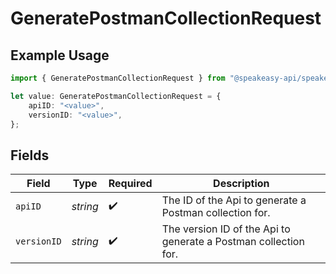 # GeneratePostmanCollectionRequest

## Example Usage

```typescript
import { GeneratePostmanCollectionRequest } from "@speakeasy-api/speakeasy-client-sdk-typescript/sdk/models/operations";

let value: GeneratePostmanCollectionRequest = {
    apiID: "<value>",
    versionID: "<value>",
};
```

## Fields

| Field                                                           | Type                                                            | Required                                                        | Description                                                     |
| --------------------------------------------------------------- | --------------------------------------------------------------- | --------------------------------------------------------------- | --------------------------------------------------------------- |
| `apiID`                                                         | *string*                                                        | :heavy_check_mark:                                              | The ID of the Api to generate a Postman collection for.         |
| `versionID`                                                     | *string*                                                        | :heavy_check_mark:                                              | The version ID of the Api to generate a Postman collection for. |